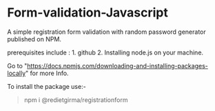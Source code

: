 # Form-validation-Javascript

 A simple registration form validation with random password generator published on NPM.

prerequisites include :
    1. github 
    2. Installing node.js on your machine.
    
   Go to  "https://docs.npmjs.com/downloading-and-installing-packages-locally" for more Info.

To install the package use:-

  > npm i @redietgirma/registrationform
 

 


